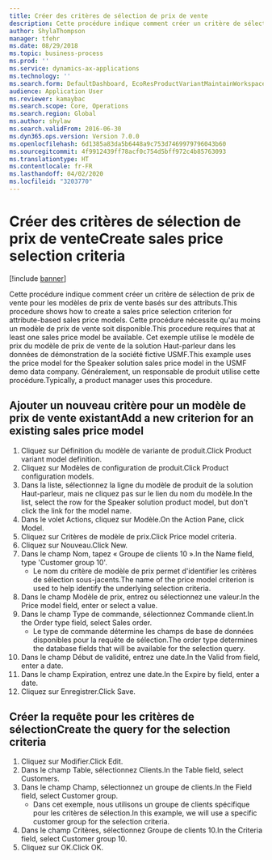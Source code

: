 ```yaml
---
title: Créer des critères de sélection de prix de vente
description: Cette procédure indique comment créer un critère de sélection de prix de vente pour les modèles de prix de vente basés sur des attributs.
author: ShylaThompson
manager: tfehr
ms.date: 08/29/2018
ms.topic: business-process
ms.prod: ''
ms.service: dynamics-ax-applications
ms.technology: ''
ms.search.form: DefaultDashboard, EcoResProductVariantMaintainWorkspace, PCProductConfigurationModelListPage, PCPriceModelSelectionCriteria, SysQueryForm, SysQueryTableLookUp, SysQueryFieldLookUp
audience: Application User
ms.reviewer: kamaybac
ms.search.scope: Core, Operations
ms.search.region: Global
ms.author: shylaw
ms.search.validFrom: 2016-06-30
ms.dyn365.ops.version: Version 7.0.0
ms.openlocfilehash: 6d1385a83da5b6448a9c753d7469979796043b60
ms.sourcegitcommit: 4f9912439ff78acf0c754d5bff972c4b85763093
ms.translationtype: HT
ms.contentlocale: fr-FR
ms.lasthandoff: 04/02/2020
ms.locfileid: "3203770"
---
```

# <a name="create-sales-price-selection-criteria"></a><span data-ttu-id="a7657-103">Créer des critères de sélection de prix de vente</span><span class="sxs-lookup"><span data-stu-id="a7657-103">Create sales price selection criteria</span></span>

[!include [banner](../../includes/banner.md)]

<span data-ttu-id="a7657-104">Cette procédure indique comment créer un critère de sélection de prix de vente pour les modèles de prix de vente basés sur des attributs.</span><span class="sxs-lookup"><span data-stu-id="a7657-104">This procedure shows how to create a sales price selection criterion for attribute-based sales price models.</span></span> <span data-ttu-id="a7657-105">Cette procédure nécessite qu'au moins un modèle de prix de vente soit disponible.</span><span class="sxs-lookup"><span data-stu-id="a7657-105">This procedure requires that at least one sales price model be available.</span></span> <span data-ttu-id="a7657-106">Cet exemple utilise le modèle de prix du modèle de prix de vente de la solution Haut-parleur dans les données de démonstration de la société fictive USMF.</span><span class="sxs-lookup"><span data-stu-id="a7657-106">This example uses the price model for the Speaker solution sales price model in the USMF demo data company.</span></span> <span data-ttu-id="a7657-107">Généralement, un responsable de produit utilise cette procédure.</span><span class="sxs-lookup"><span data-stu-id="a7657-107">Typically, a product manager uses this procedure.</span></span>


## <a name="add-a-new-criterion-for-an-existing-sales-price-model"></a><span data-ttu-id="a7657-108">Ajouter un nouveau critère pour un modèle de prix de vente existant</span><span class="sxs-lookup"><span data-stu-id="a7657-108">Add a new criterion for an existing sales price model</span></span>
1. <span data-ttu-id="a7657-109">Cliquez sur Définition du modèle de variante de produit.</span><span class="sxs-lookup"><span data-stu-id="a7657-109">Click Product variant model definition.</span></span>
2. <span data-ttu-id="a7657-110">Cliquez sur Modèles de configuration de produit.</span><span class="sxs-lookup"><span data-stu-id="a7657-110">Click Product configuration models.</span></span>
3. <span data-ttu-id="a7657-111">Dans la liste, sélectionnez la ligne du modèle de produit de la solution Haut-parleur, mais ne cliquez pas sur le lien du nom du modèle.</span><span class="sxs-lookup"><span data-stu-id="a7657-111">In the list, select the row for the Speaker solution product model, but don't click the link for the model name.</span></span>
4. <span data-ttu-id="a7657-112">Dans le volet Actions, cliquez sur Modèle.</span><span class="sxs-lookup"><span data-stu-id="a7657-112">On the Action Pane, click Model.</span></span>
5. <span data-ttu-id="a7657-113">Cliquez sur Critères de modèle de prix.</span><span class="sxs-lookup"><span data-stu-id="a7657-113">Click Price model criteria.</span></span>
6. <span data-ttu-id="a7657-114">Cliquez sur Nouveau.</span><span class="sxs-lookup"><span data-stu-id="a7657-114">Click New.</span></span>
7. <span data-ttu-id="a7657-115">Dans le champ Nom, tapez « Groupe de clients 10 ».</span><span class="sxs-lookup"><span data-stu-id="a7657-115">In the Name field, type 'Customer group 10'.</span></span>
    * <span data-ttu-id="a7657-116">Le nom du critère de modèle de prix permet d'identifier les critères de sélection sous-jacents.</span><span class="sxs-lookup"><span data-stu-id="a7657-116">The name of the price model criterion is used to help identify the underlying selection criteria.</span></span>  
8. <span data-ttu-id="a7657-117">Dans le champ Modèle de prix, entrez ou sélectionnez une valeur.</span><span class="sxs-lookup"><span data-stu-id="a7657-117">In the Price model field, enter or select a value.</span></span>
9. <span data-ttu-id="a7657-118">Dans le champ Type de commande, sélectionnez Commande client.</span><span class="sxs-lookup"><span data-stu-id="a7657-118">In the Order type field, select Sales order.</span></span>
    * <span data-ttu-id="a7657-119">Le type de commande détermine les champs de base de données disponibles pour la requête de sélection.</span><span class="sxs-lookup"><span data-stu-id="a7657-119">The order type determines the database fields that will be available for the selection query.</span></span>  
10. <span data-ttu-id="a7657-120">Dans le champ Début de validité, entrez une date.</span><span class="sxs-lookup"><span data-stu-id="a7657-120">In the Valid from field, enter a date.</span></span>
11. <span data-ttu-id="a7657-121">Dans le champ Expiration, entrez une date.</span><span class="sxs-lookup"><span data-stu-id="a7657-121">In the Expire by field, enter a date.</span></span>
12. <span data-ttu-id="a7657-122">Cliquez sur Enregistrer.</span><span class="sxs-lookup"><span data-stu-id="a7657-122">Click Save.</span></span>

## <a name="create-the-query-for-the-selection-criteria"></a><span data-ttu-id="a7657-123">Créer la requête pour les critères de sélection</span><span class="sxs-lookup"><span data-stu-id="a7657-123">Create the query for the selection criteria</span></span>
1. <span data-ttu-id="a7657-124">Cliquez sur Modifier.</span><span class="sxs-lookup"><span data-stu-id="a7657-124">Click Edit.</span></span>
2. <span data-ttu-id="a7657-125">Dans le champ Table, sélectionnez Clients.</span><span class="sxs-lookup"><span data-stu-id="a7657-125">In the Table field, select Customers.</span></span> 
3. <span data-ttu-id="a7657-126">Dans le champ Champ, sélectionnez un groupe de clients.</span><span class="sxs-lookup"><span data-stu-id="a7657-126">In the Field field, select Customer group.</span></span>
    * <span data-ttu-id="a7657-127">Dans cet exemple, nous utilisons un groupe de clients spécifique pour les critères de sélection.</span><span class="sxs-lookup"><span data-stu-id="a7657-127">In this example, we will use a specific customer group for the selection criteria.</span></span>  
4. <span data-ttu-id="a7657-128">Dans le champ Critères, sélectionnez Groupe de clients 10.</span><span class="sxs-lookup"><span data-stu-id="a7657-128">In the Criteria field, select Customer group 10.</span></span> 
5. <span data-ttu-id="a7657-129">Cliquez sur OK.</span><span class="sxs-lookup"><span data-stu-id="a7657-129">Click OK.</span></span>


